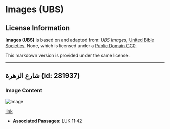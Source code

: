 # Images (UBS)

## License Information

**Images (UBS)** is based on and adapted from: _UBS Images_, [United Bible Societies](https://unitedbiblesocieties.org/), None, which is licensed under a [Public Domain CC0](https://creativecommons.org/public-domain/cc0/).

This markdown version is provided under the same license.



--------------------------------

## شارع الزهرة (id: 281937)

### Image Content

![Image](https://cdn.aquifer.bible/aquifer-content/resources/Media/WEB-0774_rue_flower.jpg)

[link](https://cdn.aquifer.bible/aquifer-content/resources/Media/WEB-0774_rue_flower.jpg)

* **Associated Passages:** LUK 11:42

